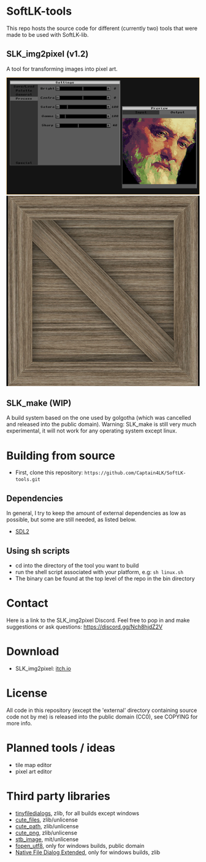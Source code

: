 # SoftLK-tools

This repo hosts the source code for different (currently two) tools that were made to be used with SoftLK-lib.

## SLK_img2pixel (v1.2)

A tool for transforming images into pixel art.

![SLK_img2pixel_preview](screenshots/SLK_img2pixel.png)
![anim](screenshots/crate.gif)

## SLK_make (WIP)

A build system based on the one used by golgotha (which was cancelled and released into the public domain).
Warning: SLK_make is still very much experimental, it will not work for any operating system except linux.

# Building from source

* First, clone this repository: ``https://github.com/Captain4LK/SoftLK-tools.git``

## Dependencies

In general, I try to keep the amount of external dependencies as low as possible, but some are still needed, as listed below.

* [SDL2](https://www.libsdl.org/download-2.0.php)

## Using sh scripts

* cd into the directory of the tool you want to build
* run the shell script associated with your platform, e.g: ``sh linux.sh``
* The binary can be found at the top level of the repo in the bin directory

# Contact

Here is a link to the SLK_img2pixel Discord. Feel free to pop in and make suggestions or ask questions: https://discord.gg/Nch8hjdZ2V

# Download 

* SLK_img2pixel: [itch.io](https://captain4lk.itch.io/slk-img2pixel)

# License

All code in this repository (except the 'external' directory containing source code not by me) is released into the public domain (CC0), see COPYING for more info.

# Planned tools / ideas

* tile map editor
* pixel art editor

# Third party libraries

* [tinyfiledialogs](https://sourceforge.net/projects/tinyfiledialogs/), zlib, for all builds except windows
* [cute_files](https://github.com/RandyGaul/cute_headers), zlib/unlicense
* [cute_path](https://github.com/RandyGaul/cute_headers), zlib/unlicense
* [cute_png](https://github.com/RandyGaul/cute_headers), zlib/unlicense
* [stb_image](https://github.com/nothings/stb), mit/unlicense
* [fopen_utf8](https://github.com/Photosounder/fopen_utf8/), only for windows builds, public domain
* [Native File Dialog Extended](https://github.com/btzy/nativefiledialog-extended), only for windows builds, zlib
